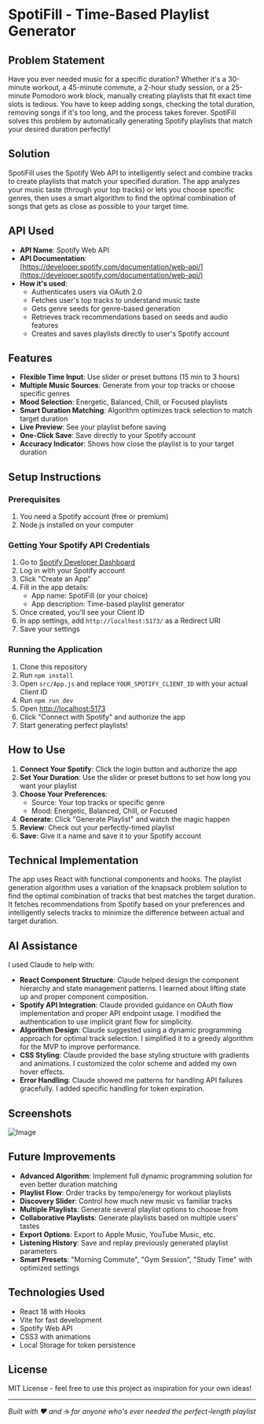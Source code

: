 # SpotiFill - Time-Based Playlist Generator

## Problem Statement
Have you ever needed music for a specific duration? Whether it's a 30-minute workout, a 45-minute commute, a 2-hour study session, or a 25-minute Pomodoro work block, manually creating playlists that fit exact time slots is tedious. You have to keep adding songs, checking the total duration, removing songs if it's too long, and the process takes forever. SpotiFill solves this problem by automatically generating Spotify playlists that match your desired duration perfectly!

## Solution
SpotiFill uses the Spotify Web API to intelligently select and combine tracks to create playlists that match your specified duration. The app analyzes your music taste (through your top tracks) or lets you choose specific genres, then uses a smart algorithm to find the optimal combination of songs that gets as close as possible to your target time.

## API Used
- **API Name**: Spotify Web API
- **API Documentation**: [https://developer.spotify.com/documentation/web-api/](https://developer.spotify.com/documentation/web-api/)
- **How it's used**: 
  - Authenticates users via OAuth 2.0
  - Fetches user's top tracks to understand music taste
  - Gets genre seeds for genre-based generation
  - Retrieves track recommendations based on seeds and audio features
  - Creates and saves playlists directly to user's Spotify account

## Features
- **Flexible Time Input**: Use slider or preset buttons (15 min to 3 hours)
- **Multiple Music Sources**: Generate from your top tracks or choose specific genres
- **Mood Selection**: Energetic, Balanced, Chill, or Focused playlists
- **Smart Duration Matching**: Algorithm optimizes track selection to match target duration
- **Live Preview**: See your playlist before saving
- **One-Click Save**: Save directly to your Spotify account
- **Accuracy Indicator**: Shows how close the playlist is to your target duration

## Setup Instructions

### Prerequisites
1. You need a Spotify account (free or premium)
2. Node.js installed on your computer

### Getting Your Spotify API Credentials
1. Go to [Spotify Developer Dashboard](https://developer.spotify.com/dashboard/)
2. Log in with your Spotify account
3. Click "Create an App"
4. Fill in the app details:
   - App name: SpotiFill (or your choice)
   - App description: Time-based playlist generator
5. Once created, you'll see your Client ID
6. In app settings, add `http://localhost:5173/` as a Redirect URI
7. Save your settings

### Running the Application
1. Clone this repository
2. Run `npm install`
3. Open `src/App.js` and replace `YOUR_SPOTIFY_CLIENT_ID` with your actual Client ID
4. Run `npm run dev`
5. Open [http://localhost:5173](http://localhost:5173)
6. Click "Connect with Spotify" and authorize the app
7. Start generating perfect playlists!

## How to Use
1. **Connect Your Spotify**: Click the login button and authorize the app
2. **Set Your Duration**: Use the slider or preset buttons to set how long you want your playlist
3. **Choose Your Preferences**:
   - Source: Your top tracks or specific genre
   - Mood: Energetic, Balanced, Chill, or Focused
4. **Generate**: Click "Generate Playlist" and watch the magic happen
5. **Review**: Check out your perfectly-timed playlist
6. **Save**: Give it a name and save it to your Spotify account

## Technical Implementation
The app uses React with functional components and hooks. The playlist generation algorithm uses a variation of the knapsack problem solution to find the optimal combination of tracks that best matches the target duration. It fetches recommendations from Spotify based on your preferences and intelligently selects tracks to minimize the difference between actual and target duration.

## AI Assistance
I used Claude to help with:
- **React Component Structure**: Claude helped design the component hierarchy and state management patterns. I learned about lifting state up and proper component composition.
- **Spotify API Integration**: Claude provided guidance on OAuth flow implementation and proper API endpoint usage. I modified the authentication to use implicit grant flow for simplicity.
- **Algorithm Design**: Claude suggested using a dynamic programming approach for optimal track selection. I simplified it to a greedy algorithm for the MVP to improve performance.
- **CSS Styling**: Claude provided the base styling structure with gradients and animations. I customized the color scheme and added my own hover effects.
- **Error Handling**: Claude showed me patterns for handling API failures gracefully. I added specific handling for token expiration.

## Screenshots
![Image](pic1.png)

## Future Improvements
- **Advanced Algorithm**: Implement full dynamic programming solution for even better duration matching
- **Playlist Flow**: Order tracks by tempo/energy for workout playlists
- **Discovery Slider**: Control how much new music vs familiar tracks
- **Multiple Playlists**: Generate several playlist options to choose from
- **Collaborative Playlists**: Generate playlists based on multiple users' tastes
- **Export Options**: Export to Apple Music, YouTube Music, etc.
- **Listening History**: Save and replay previously generated playlist parameters
- **Smart Presets**: "Morning Commute", "Gym Session", "Study Time" with optimized settings

## Technologies Used
- React 18 with Hooks
- Vite for fast development
- Spotify Web API
- CSS3 with animations
- Local Storage for token persistence

## License
MIT License - feel free to use this project as inspiration for your own ideas!

---
*Built with ❤️ and ☕ for anyone who's ever needed the perfect-length playlist*